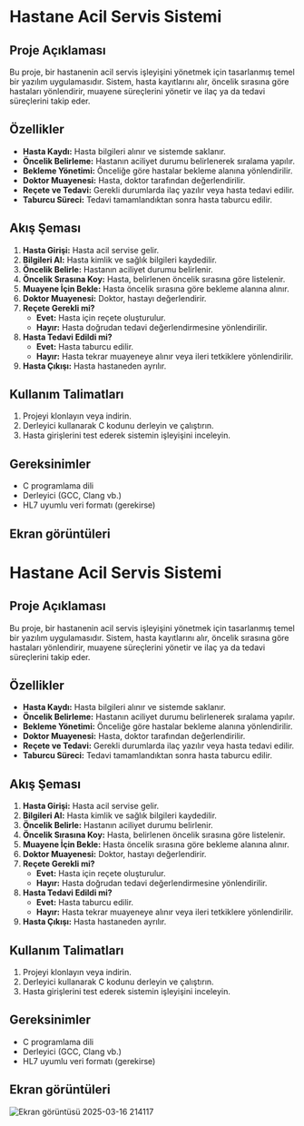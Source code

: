 # Hastane Acil Servis Sistemi

## Proje Açıklaması

Bu proje, bir hastanenin acil servis işleyişini yönetmek için tasarlanmış temel bir yazılım uygulamasıdır. Sistem, hasta kayıtlarını alır, öncelik sırasına göre hastaları yönlendirir, muayene süreçlerini yönetir ve ilaç ya da tedavi süreçlerini takip eder.

## Özellikler

- **Hasta Kaydı:** Hasta bilgileri alınır ve sistemde saklanır.
- **Öncelik Belirleme:** Hastanın aciliyet durumu belirlenerek sıralama yapılır.
- **Bekleme Yönetimi:** Önceliğe göre hastalar bekleme alanına yönlendirilir.
- **Doktor Muayenesi:** Hasta, doktor tarafından değerlendirilir.
- **Reçete ve Tedavi:** Gerekli durumlarda ilaç yazılır veya hasta tedavi edilir.
- **Taburcu Süreci:** Tedavi tamamlandıktan sonra hasta taburcu edilir.

## Akış Şeması

1. **Hasta Girişi:** Hasta acil servise gelir.
2. **Bilgileri Al:** Hasta kimlik ve sağlık bilgileri kaydedilir.
3. **Öncelik Belirle:** Hastanın aciliyet durumu belirlenir.
4. **Öncelik Sırasına Koy:** Hasta, belirlenen öncelik sırasına göre listelenir.
5. **Muayene İçin Bekle:** Hasta öncelik sırasına göre bekleme alanına alınır.
6. **Doktor Muayenesi:** Doktor, hastayı değerlendirir.
7. **Reçete Gerekli mi?**
   - **Evet:** Hasta için reçete oluşturulur.
   - **Hayır:** Hasta doğrudan tedavi değerlendirmesine yönlendirilir.
8. **Hasta Tedavi Edildi mi?**
   - **Evet:** Hasta taburcu edilir.
   - **Hayır:** Hasta tekrar muayeneye alınır veya ileri tetkiklere yönlendirilir.
9. **Hasta Çıkışı:** Hasta hastaneden ayrılır.

## Kullanım Talimatları

1. Projeyi klonlayın veya indirin.
2. Derleyici kullanarak C kodunu derleyin ve çalıştırın.
3. Hasta girişlerini test ederek sistemin işleyişini inceleyin.

## Gereksinimler

- C programlama dili
- Derleyici (GCC, Clang vb.)
- HL7 uyumlu veri formatı (gerekirse)

## Ekran görüntüleri
# Hastane Acil Servis Sistemi

## Proje Açıklaması

Bu proje, bir hastanenin acil servis işleyişini yönetmek için tasarlanmış temel bir yazılım uygulamasıdır. Sistem, hasta kayıtlarını alır, öncelik sırasına göre hastaları yönlendirir, muayene süreçlerini yönetir ve ilaç ya da tedavi süreçlerini takip eder.

## Özellikler

- **Hasta Kaydı:** Hasta bilgileri alınır ve sistemde saklanır.
- **Öncelik Belirleme:** Hastanın aciliyet durumu belirlenerek sıralama yapılır.
- **Bekleme Yönetimi:** Önceliğe göre hastalar bekleme alanına yönlendirilir.
- **Doktor Muayenesi:** Hasta, doktor tarafından değerlendirilir.
- **Reçete ve Tedavi:** Gerekli durumlarda ilaç yazılır veya hasta tedavi edilir.
- **Taburcu Süreci:** Tedavi tamamlandıktan sonra hasta taburcu edilir.

## Akış Şeması

1. **Hasta Girişi:** Hasta acil servise gelir.
2. **Bilgileri Al:** Hasta kimlik ve sağlık bilgileri kaydedilir.
3. **Öncelik Belirle:** Hastanın aciliyet durumu belirlenir.
4. **Öncelik Sırasına Koy:** Hasta, belirlenen öncelik sırasına göre listelenir.
5. **Muayene İçin Bekle:** Hasta öncelik sırasına göre bekleme alanına alınır.
6. **Doktor Muayenesi:** Doktor, hastayı değerlendirir.
7. **Reçete Gerekli mi?**
   - **Evet:** Hasta için reçete oluşturulur.
   - **Hayır:** Hasta doğrudan tedavi değerlendirmesine yönlendirilir.
8. **Hasta Tedavi Edildi mi?**
   - **Evet:** Hasta taburcu edilir.
   - **Hayır:** Hasta tekrar muayeneye alınır veya ileri tetkiklere yönlendirilir.
9. **Hasta Çıkışı:** Hasta hastaneden ayrılır.

## Kullanım Talimatları

1. Projeyi klonlayın veya indirin.
2. Derleyici kullanarak C kodunu derleyin ve çalıştırın.
3. Hasta girişlerini test ederek sistemin işleyişini inceleyin.

## Gereksinimler

- C programlama dili
- Derleyici (GCC, Clang vb.)
- HL7 uyumlu veri formatı (gerekirse)

## Ekran görüntüleri

![Ekran görüntüsü 2025-03-16 214117](https://github.com/user-attachments/assets/31fd7fb7-f95a-4beb-84b4-630898a4a99a)

